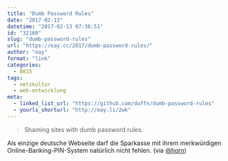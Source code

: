 ```yaml
---
title: "Dumb Password Rules"
date: "2017-02-13"
datetime: "2017-02-13 07:36:51"
id: "32160"
slug: "dumb-password-rules"
url: "https://eay.cc/2017/dumb-password-rules/"
author: "eay"
format: "link"
categories:
  - 0815
tags:
  - netzkultur
  - web-entwicklung
meta:
  - linked_list_url: "https://github.com/duffn/dumb-password-rules"
  - yourls_shorturl: "http://eay.li/2wk"
---
```


> Shaming sites with dumb password rules.

Als einzige deutsche Webseite darf die Sparkasse mit ihrem merkwürdigen Online-Banking-PIN-System natürlich nicht fehlen. (via [@horn](https://twitter.com/horn/status/831026387347701760))
